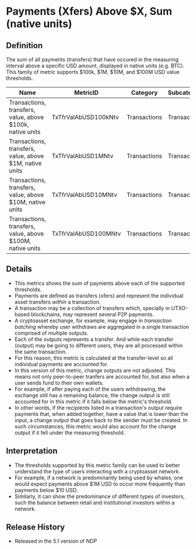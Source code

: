 # Payments (Xfers) Above $X, Sum (native units)

## Definition

The sum of all payments (transfers) that have occured in the measuring interval above a specific USD amount, displayed in native units (e.g. BTC). This family of metric supports $100k, $1M, $10M, and $100M USD value thresholds.

| Name                                                      | MetricID             | Category     | Subcategory  | Type | Unit         | Interval |
| --------------------------------------------------------- | -------------------- | ------------ | ------------ | ---- | ------------ | -------- |
| Transactions, transfers, value, above $100k, native units | TxTfrValAbUSD100kNtv | Transactions | Transactions | Sum  | Native units | 1d       |
| Transactions, transfers, value, above $1M, native units   | TxTfrValAbUSD1MNtv   | Transactions | Transactions | Sum  | Native units | 1d       |
| Transactions, transfers, value, above $10M, native units  | TxTfrValAbUSD10MNtv  | Transactions | Transactions | Sum  | Native units | 1d       |
| Transactions, transfers, value, above $100M, native units | TxTfrValAbUSD100MNtv | Transactions | Transactions | Sum  | Native units | 1d       |

## Details

* This metrics shows the sum of payments above each of the supported thresholds.
* Payments are defined as transfers (xfers) and represent the individual asset transfers _within_ a transaction.
* A transaction may be a collection of transfers which, specially in UTXO-based blockchains, may represent several P2P payments.&#x20;
* A cryptoasset exchange, for example, may engage in _transaction batching_ whereby user withdraws are aggregated in a single transaction comprised of multiple outputs.&#x20;
* Each of the outputs represents a transfer. And while each transfer (output) may be going to different users, they are all processed within the same transaction.
* For this reason, this metric is calculated at the transfer-level so all individual payments are accounted for.
* In this version of this metric, change outputs are not adjusted. This means not only peer-to-peer tranfers are accounted for, but also when a user sends fund to their own wallets.
* For example, if after paying each of the users withdrawing, the exchange still has a remaining balance, the change output is still accounted for in this metric if it falls below the metric's threshold.
* In other words, if the recipients listed in a transaction's output require payments that, when added together, have a value that is _lower_ than the input, a change output that goes back to the sender must be created. In such circumstances, this metric would also account for the change output if it fell under the measuring threshold.

## Interpretation

* The thresholds supported by this metric family can be used to better understand the type of users interacting with a cryptoasset network.
* For example, if a network is predominantly being used by whales, one would expect payments above $1M USD to occur more frequently than payments below $10 USD.
* Similarly, it can show the predominance of different types of investors, such the balance between retail and institutional investors within a network.&#x20;

## Release History

* Released in the 5.1 version of NDP
